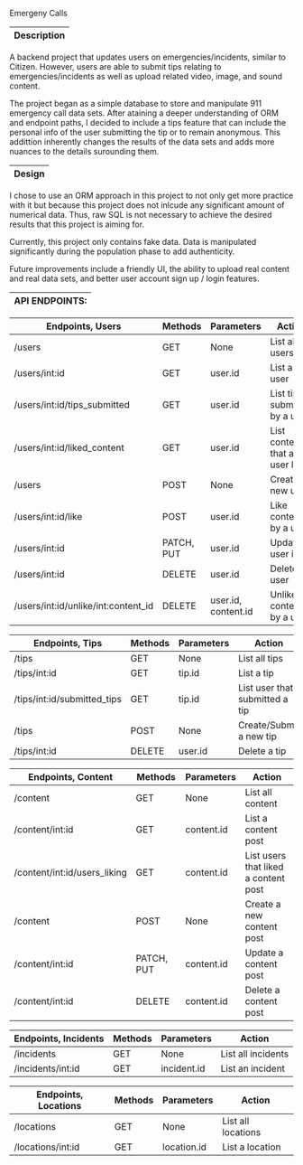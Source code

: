 Emergeny Calls

| Description |
| ----------- |

A backend project that updates users on emergencies/incidents, similar to Citizen. However, users are able to submit tips relating to emergencies/incidents as well as upload related video, image, and sound content.

The project began as a simple database to store and manipulate 911 emergency call data sets. After ataining a deeper understanding of ORM and endpoint paths, I decided to include a tips feature that can include the personal info of the user submitting the tip or to remain anonymous. This addittion inherently changes the results of the data sets and adds more nuances to the details surounding them.

| Design |
| ------ |

I chose to use an ORM approach in this project to not only get more practice with it but because this project does not inlcude any significant amount of numerical data. Thus, raw SQL is not necessary to achieve the desired results that this project is aiming for.

Currently, this project only contains fake data. Data is manipulated significantly during the population phase to add authenticity.

Future improvements include a friendly UI, the ability to upload real content and real data sets, and better user account sign up / login features.

| API ENDPOINTS: |
| -------------- |

| Endpoints, Users                    | Methods    | Parameters          | Action                          |
| ----------------------------------- | ---------- | ------------------- | ------------------------------- |
| /users                              | GET        | None                | List all users                  |
| /users/int:id                       | GET        | user.id             | List a user                     |
| /users/int:id/tips_submitted        | GET        | user.id             | List tips submitted by a user   |
| /users/int:id/liked_content         | GET        | user.id             | List content that as user liked |
| /users                              | POST       | None                | Creates a new user              |
| /users/int:id/like                  | POST       | user.id             | Like content by a user          |
| /users/int:id                       | PATCH, PUT | user.id             | Update user info                |
| /users/int:id                       | DELETE     | user.id             | Delete a user                   |
| /users/int:id/unlike/int:content_id | DELETE     | user.id, content.id | Unlike content by a user        |

| Endpoints, Tips             | Methods | Parameters | Action                         |
| --------------------------- | ------- | ---------- | ------------------------------ |
| /tips                       | GET     | None       | List all tips                  |
| /tips/int:id                | GET     | tip.id     | List a tip                     |
| /tips/int:id/submitted_tips | GET     | tip.id     | List user that submitted a tip |
| /tips                       | POST    | None       | Create/Submit a new tip        |
| /tips/int:id                | DELETE  | user.id    | Delete a tip                   |

| Endpoints, Content           | Methods    | Parameters | Action                               |
| ---------------------------- | ---------- | ---------- | ------------------------------------ |
| /content                     | GET        | None       | List all content                     |
| /content/int:id              | GET        | content.id | List a content post                  |
| /content/int:id/users_liking | GET        | content.id | List users that liked a content post |
| /content                     | POST       | None       | Create a new content post            |
| /content/int:id              | PATCH, PUT | content.id | Update a content post                |
| /content/int:id              | DELETE     | content.id | Delete a content post                |

| Endpoints, Incidents | Methods | Parameters  | Action             |
| -------------------- | ------- | ----------- | ------------------ |
| /incidents           | GET     | None        | List all incidents |
| /incidents/int:id    | GET     | incident.id | List an incident   |

| Endpoints, Locations | Methods | Parameters  | Action             |
| -------------------- | ------- | ----------- | ------------------ |
| /locations           | GET     | None        | List all locations |
| /locations/int:id    | GET     | location.id | List a location    |

